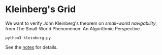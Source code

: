 # Kleinberg's Grid

We want to verify John Kleinberg's theorem on *small-world navigability*, from
The Small-World Phenomenon: An Algorithmic Perspective .

    python3 kleinberg.py

See the [notes](notes.md) for details.
